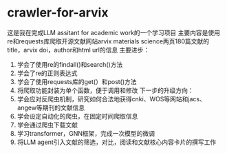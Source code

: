 # crawler-for-arvix
这是我在完成LLM assitant for academic work的一个学习项目
主要内容是使用re和requests库爬取开源文献网站arvix materials science两页180篇文献的title，arvix doi，author和html url的信息
主要进步：
1. 学会了使用re的findall()和search()方法
2. 学会了re的正则表达式
3. 学会了使用requests库的get(）和post()方法
4. 将爬取功能封装为单个函数，便于调用和修改
下一步的升级方向：
1. 学会应对反爬虫机制，研究如何合法地获得cnki、WOS等网站和jacs、angew等期刊的文献信息
2. 学会设定自动化的爬虫，在固定时间爬取信息
3. 学会通过爬虫下载文献
4. 学习transformer，GNN框架，完成一次模型的微调
5. 将LLM agent引入文献的筛选，对比，阅读和文献核心内容卡片的撰写工作
